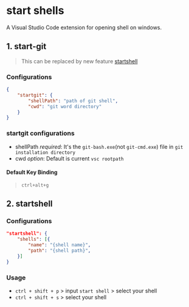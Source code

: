 # start shells

A Visual Studio Code extension for opening shell on windows.

## 1. start-git

> This can be replaced by new feature [startshell](#startshell)

### Configurations
``` json
{
    "startgit": {
        "shellPath": "path of git shell",
        "cwd": "git word directory"
    }
}
```

### startgit configurations
- shellPath *required*: It's the `git-bash.exe`(not `git-cmd.exe`) file in `git installation directory`
- cwd *option*: Default is current `vsc rootpath`

#### Default Key Binding
> `ctrl+alt+g`

## 2. <a name="startshell">startshell</a>

### Configurations

``` json
"startshell": {
    "shells": [{
        "name": "{shell name}",
        "path": "{shell path}",
    }]
}
```

### Usage
- `ctrl + shift + p` > input `start shell` > select your shell
- `ctrl + shift + s` > select your shell